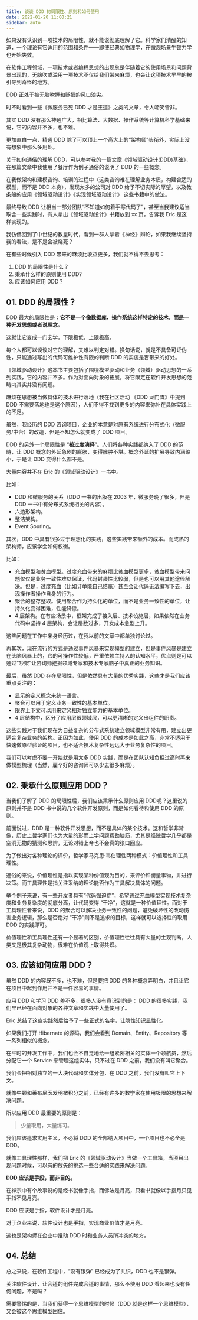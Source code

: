```yaml
---
title: 谈谈 DDD 的局限性、原则和如何使用
date: 2022-01-20 11:00:21
sidebar: auto
---
```


如果没有认识到一项技术的局限性，就不能说彻底理解了它。科学家们清醒的知道，一个理论有它适用的范围和条件——即使经典如物理学，在微观场景牛顿力学也开始失效。

在软件工程领域，一项技术或者编程思想的出现总是伴随着它的使用场景和问题背景出现的，无脑吹或滥用一项技术不仅给我们带来麻烦，也会让这项技术早早的被引导到奇怪的地方。

DDD 正处于被无脑吹捧和贬损的风口浪尖。

时不时看到一些《微服务已死 DDD 才是王道》之类的文章，令人啼笑皆非。

其实 DDD 没有那么神通广大，相比算法、大数据、操作系统等计算机科学基础来说，它的内容并不多，也不难。

更加直白一点，精通 DDD 除了可以顶上一个高大上的“架构师”头衔外，实际上没有想象中那么多用处。 

关于如何通俗的理解 DDD，可以参考我的一篇文章[《领域驱动设计(DDD)基础》](https://mp.weixin.qq.com/s/0wYE_vp2Z2bpmZfOymsdQw)，在那篇文章中我使用了餐厅作为例子通俗的说明了 DDD 的一些概念。

在我做架构和建模咨询、培训的过程中（这类咨询难在理解业务本质，构建合适的模型，而不是 DDD 本身），发现太多的公司对 DDD 给予不切实际的厚望，以及教条般的应用《领域驱动设计》《实现领域驱动设计》 这些书籍中的做法。

最终导致 DDD 让相当一部分团队“不知道如何着手写代码了”，甚至当我建议适当取舍一些实践时，有人拿出《领域驱动设计》书籍放到 xx 页，告诉我 Eric 是这样实现的。

我仿佛回到了中世纪的教皇时代，看到一群人拿着《神经》辩论，如果我继续坚持我的看法，是不是会被烧死？

在有些时候引入 DDD 带来的麻烦比收益更多，我们就不得不去思考：

1. DDD 的局限性是什么？
2. 秉承什么样的原则使用 DDD? 
3. 应该如何应用 DDD？

## 01. DDD 的局限性？

DDD 最大的局限性是：**它不是一个像数据库、操作系统这样特定的技术，而是一种开发思想或者说理念。**

这就让它变成一门玄学，下限极低，上限极高。

每个人都可以谈谈对它的理解，又难以判定对错。换句话说，就是不具备可证伪性，只能通过写出的代码可维护性有限的判断 DDD 的实施是否带来的好处。

《领域驱动设计》这本书主要包括了围绕模型驱动和业务（领域）驱动思想的一系列实践，它的内容并不多。作为对面向对象的拓展，将它限定在软件开发思想的范畴内其实并没有问题。

麻烦在思想被当做具体的技术进行落地（我在社区活动 《DDD 龙门阵》中提到 DDD 不需要落地也是这个原因），人们不得不找到更多的内容来弥补在具体实践上的不足。

虽然，我经历的 DDD 咨询项目，企业的本意是对原有系统进行分布式化（微服务/中台）的改造，但是不知怎么就变成了 DDD 项目。

DDD 的另外一个局限性是 “**被过度演绎**”。人们将各种实践都纳入了 DDD 的范畴，让 DDD 概念的外延急剧的膨胀，变得臃肿不堪。概念外延的扩展导致内涵缩小，于是让 DDD 变得什么都不是。

大量内容并不在 Eric 的《领域驱动设计》一书中。

比如：

- DDD 和微服务的关系（DDD 一书的出版在 2003 年，微服务晚了很多，但是 DDD 一书中有分布式系统相关的内容）。
- 六边形架构。
- 整洁架构。
- Event Souring。

其次，DDD 中具有很多过于理想化的实践，这些实践带来额外的成本。而成熟的架构师，应该学会如何权衡。

比如：

- 充血模型和贫血模型。过度充血带来的麻烦比贫血模型更多，贫血模型带来问题仅仅是业务一致性难以保证，代码封装性比较弱，但是也可以用其他途径解决。但是，过度充血（比如订单能自己结账）甚至会让代码无法编写下去，出现操作者操作自身的行为。
- 聚合的整存整取。使用聚合作为持久化的单位，而不是业务一致性的单位，让持久化变得困难，性能降低。
- 4 层架构。在有些场景中，框架完成了接入层、技术设施层，如果依然在业务代码中坚持 4 层架构，会让层数过多，开发成本急剧上升。

这些问题在工作中亲身经历过，在我以前的文章中都单独讨论过。

再其次，现在流行的方式是通过事件风暴来实现模型的建立，但是事件风暴是建立在头脑风暴上的，它的可操作性较低，严重依赖主持人的认知水平，优点则是可以通过“吵架”让咨询师挖掘领域专家和技术专家脑子中真正的业务知识。

最后，虽然 DDD 存在局限性，但是依然具有大量的优秀实践，这些才是我们应该重点关注的：

- 显示的定义概念来统一语言。
- 聚合可以用于定义业务一致性的基本单位。
- 限界上下文可以用来定义相对独立能力的基本单位。
- 4 层结构中，区分了应用层很领域层，可以更清晰的定义出组件的职责。

这些实践对于我们现在为日益复杂的分布式系统建立领域模型非常有用，建立出更适合复杂业务的架构。正因为如此，使用 DDD 的成本是如此之高，非常不适用于快速做原型验证的项目，也不适合技术复杂性远远大于业务复杂性的项目。

我们可以考虑不要一开始就是用太多 DDD 实践，而是在团队认知负担过高时再来做模型梳理（当然，雇个好的咨询师可以少去很多麻烦）。

## 02. 秉承什么原则应用 DDD？

当我们了解了 DDD 的局限性后，我们应该秉承什么原则应用 DDD呢？这里说的原则并不是 DDD 书中说的几个软件开发原则，而是如何看待和使用 DDD 的原则。

前面说过，DDD 是一种软件开发思想，而不是具体的某个技术。这和哲学非常像，历史上哲学家们也为大量的形而上学问题费劲脑筋，尤其是经院哲学几乎都是空洞无物的猜测和思辨，无论对错上帝也不会真的张口回应。

为了做出对各种理论的评价，哲学家马克思·韦伯理性两种模式：价值理性和工具理性。

通俗的来说，价值理性是指以实现某种价值观为目的，来评价和衡量事物，并进行决策。而工具理性是指关注采纳的理论能否作为工具解决具体的问题。

举个例子来说，有一些开发者具有“代码强迫症”，希望通过充血模型实现技术复杂度和业务复杂度的彻底分离，让代码变得 “干净”，这就是一种价值理性。而对于工具理性者来说，DDD 的聚合可以解决业务一致性的问题，避免破坏性的改动伤害业务逻辑，那么是否绝对 “干净”则不是追求的目标，这样就可以选择性的取用 DDD 的实践即可。

价值理性和工具理性还有一个显著的区别，价值理性往往具有大量的主观判断，人类又是极其复杂动物，很难在价值观上取得共识。

## 03. 应该如何应用 DDD？

虽然 DDD 的内容既不多，也不难，但是要把 DDD 的各种概念弄明白，并且让它在项目中起到作用并不是一件容易的事情。

应用 DDD 和学习 DDD 差不多，很多人没有意识到的是： DDD 的很多实践，我们早已经在面向对象的各种文章和实践中大量使用了。

Eric 总结了这些实践然后给予了一些正式的名字，让隐性知识显性化。

如果我们打开 Hibernate 的源码，我们会看到 Domain、Entity、Repository 等一系列相似的概念。

在平时的开发工作中，我们也会不自觉地给一组紧密相关的实体一个领航员，然后分配它一个 Service 来管理这组实体，只不过在 DDD 之前，我们没有叫它聚合。

我们会把相对独立的一大块代码和实体分包，在 DDD 之前，我们没有叫它上下文。

就像牛顿和莱布尼茨发明微积分之前，已经有许多的数学家在使用极限的思想来解决问题。

所以应用 DDD 最重要的原则是：

> 少量取用，大量练习。

我们应该追求实用主义，不必将 DDD 的全部纳入项目中，一个项目也不必全是 DDD。

就像工具理性那样，我们把 Eric 的《领域驱动设计》当做一个工具箱，当项目出现问题时候，可以有的放矢的挑选一些合适的实践来解决问题。

**DDD 应该是手段，而非目的。**

在禅宗中有个故事说的是经书就像手指，而佛法是月亮，只看书就像以手指月只见手指不见月亮。

DDD 应该是手指，软件设计才是月亮。

对于企业来说，软件设计也是手指，实现商业价值才是月亮。

这也是架构师在企业中推动 DDD 时和业务人员所冲突的地方。

## 04. 总结

总之来说，在软件工程中，“没有银弹” 已经成为了共识，DDD 也不是银弹。

关注软件设计，让合适的组件完成合适的事情，那么不使用 DDD 看起来也没有任何问题，不是吗？

需要警惕的是，当我们获得一个思维模型的时候（DDD 就是这样一个思维模型），又会被这个思维模型困住。
